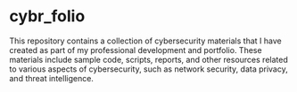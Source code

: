 # cybr_folio
This repository contains a collection of cybersecurity materials that I have created as part of my professional development and portfolio. These materials include sample code, scripts, reports, and other resources related to various aspects of cybersecurity, such as network security, data privacy, and threat intelligence.

